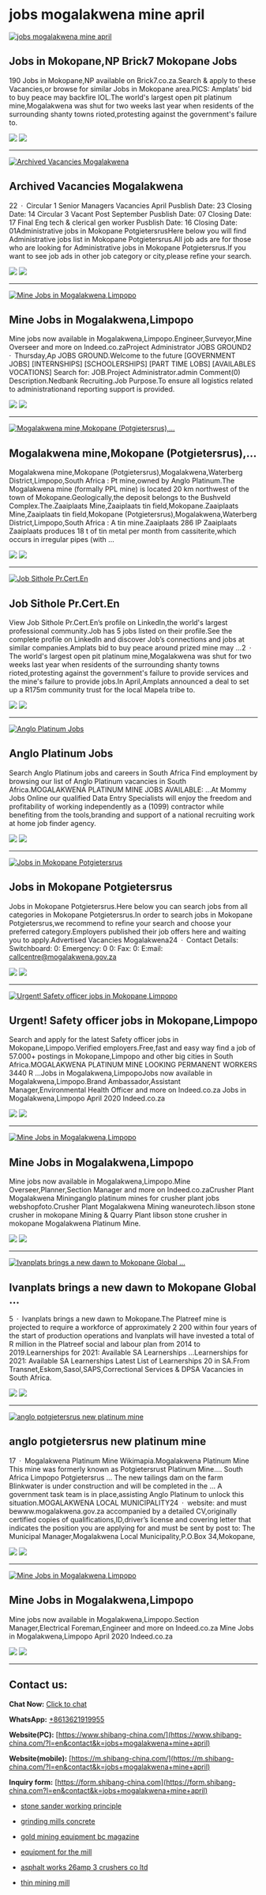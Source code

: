 # jobs mogalakwena mine april

<a href="https://swt.shibang-china.com/?l=en&img&k=jobs+mogalakwena+mine+april" target="_blank">![jobs mogalakwena mine april](http://static.shibang-china.com/all-800x300/211.jpg)</a>

## Jobs in Mokopane,NP Brick7 Mokopane Jobs
190 Jobs in Mokopane,NP available on Brick7.co.za.Search &amp; apply to these Vacancies,or browse for similar Jobs in Mokopane area.PICS: Amplats’ bid to buy peace may backfire IOL.The world's largest open pit platinum mine,Mogalakwena was shut for two weeks last year when residents of the surrounding shanty towns rioted,protesting against the government's failure to.


<a href="https://whatsapp.shibangsoft.com/WhatsApp.php" target="_blank" title="WhatsApp">![](http://static.shibang-china.com/icon/whatsapp.png)</a> <a href="https://swt.shibang-china.com/?l=en&icon&k=jobs+mogalakwena+mine+april" target="_blank">![](http://static.shibang-china.com/icon/chat-en.png)</a>

---

<a href="https://swt.shibang-china.com/?l=en&img&k=jobs+mogalakwena+mine+april" target="_blank">![Archived Vacancies Mogalakwena](http://static.shibang-china.com/all-800x300/1254.jpg)</a>

## Archived Vacancies Mogalakwena
22&ensp;&#0183;&ensp;Circular 1 Senior Managers Vacancies April Pusblish Date: 23 Closing Date: 14 Circular 3 Vacant Post September Pusblish Date: 07 Closing Date: 17 Final Eng tech &amp; clerical gen worker Pusblish Date: 16 Closing Date: 01Administrative jobs in Mokopane PotgietersrusHere below you will find Administrative jobs list in Mokopane Potgietersrus.All job ads are for those who are looking for Administrative jobs in Mokopane Potgietersrus.If you want to see job ads in other job category or city,please refine your search.


<a href="https://whatsapp.shibangsoft.com/WhatsApp.php" target="_blank" title="WhatsApp">![](http://static.shibang-china.com/icon/whatsapp.png)</a> <a href="https://swt.shibang-china.com/?l=en&icon&k=jobs+mogalakwena+mine+april" target="_blank">![](http://static.shibang-china.com/icon/chat-en.png)</a>

---

<a href="https://swt.shibang-china.com/?l=en&img&k=jobs+mogalakwena+mine+april" target="_blank">![Mine Jobs in Mogalakwena,Limpopo](http://static.shibang-china.com/all-800x300/1329.jpg)</a>

## Mine Jobs in Mogalakwena,Limpopo
Mine jobs now available in Mogalakwena,Limpopo.Engineer,Surveyor,Mine Overseer and more on Indeed.co.zaProject Administrator JOBS GROUND2&ensp;&#0183;&ensp;Thursday,Ap JOBS GROUND.Welcome to the future [GOVERNMENT JOBS] [INTERNSHIPS] [SCHOOLERSHIPS] [PART TIME LOBS] [AVAILABLES VOCATIONS] Search for: JOB.Project Administrator.admin Comment(0) Description.Nedbank Recruiting.Job Purpose.To ensure all logistics related to administrationand reporting support is provided.


<a href="https://whatsapp.shibangsoft.com/WhatsApp.php" target="_blank" title="WhatsApp">![](http://static.shibang-china.com/icon/whatsapp.png)</a> <a href="https://swt.shibang-china.com/?l=en&icon&k=jobs+mogalakwena+mine+april" target="_blank">![](http://static.shibang-china.com/icon/chat-en.png)</a>

---

<a href="https://swt.shibang-china.com/?l=en&img&k=jobs+mogalakwena+mine+april" target="_blank">![Mogalakwena mine,Mokopane (Potgietersrus),…](http://static.shibang-china.com/all-800x300/428.jpg)</a>

## Mogalakwena mine,Mokopane (Potgietersrus),…
Mogalakwena mine,Mokopane (Potgietersrus),Mogalakwena,Waterberg District,Limpopo,South Africa : Pt mine,owned by Anglo Platinum.The Mogalakwena mine (formally PPL mine) is located 20 km northwest of the town of Mokopane.Geologically,the deposit belongs to the Bushveld Complex.The.Zaaiplaats Mine,Zaaiplaats tin field,Mokopane.Zaaiplaats Mine,Zaaiplaats tin field,Mokopane (Potgietersrus),Mogalakwena,Waterberg District,Limpopo,South Africa : A tin mine.Zaaiplaats 286 IP Zaaiplaats Zaaiplaats produces 18 t of tin metal per month from cassiterite,which occurs in irregular pipes (with …


<a href="https://whatsapp.shibangsoft.com/WhatsApp.php" target="_blank" title="WhatsApp">![](http://static.shibang-china.com/icon/whatsapp.png)</a> <a href="https://swt.shibang-china.com/?l=en&icon&k=jobs+mogalakwena+mine+april" target="_blank">![](http://static.shibang-china.com/icon/chat-en.png)</a>

---

<a href="https://swt.shibang-china.com/?l=en&img&k=jobs+mogalakwena+mine+april" target="_blank">![Job Sithole Pr.Cert.En](http://static.shibang-china.com/all-800x300/586.jpg)</a>

## Job Sithole Pr.Cert.En
View Job Sithole Pr.Cert.En’s profile on LinkedIn,the world's largest professional community.Job has 5 jobs listed on their profile.See the complete profile on LinkedIn and discover Job’s connections and jobs at similar companies.Amplats bid to buy peace around prized mine may …2&ensp;&#0183;&ensp;The world's largest open pit platinum mine,Mogalakwena was shut for two weeks last year when residents of the surrounding shanty towns rioted,protesting against the government's failure to provide services and the mine's failure to provide jobs.In April,Amplats announced a deal to set up a R175m community trust for the local Mapela tribe to.


<a href="https://whatsapp.shibangsoft.com/WhatsApp.php" target="_blank" title="WhatsApp">![](http://static.shibang-china.com/icon/whatsapp.png)</a> <a href="https://swt.shibang-china.com/?l=en&icon&k=jobs+mogalakwena+mine+april" target="_blank">![](http://static.shibang-china.com/icon/chat-en.png)</a>

---

<a href="https://swt.shibang-china.com/?l=en&img&k=jobs+mogalakwena+mine+april" target="_blank">![Anglo Platinum Jobs](http://static.shibang-china.com/all-800x300/532.jpg)</a>

## Anglo Platinum Jobs
Search Anglo Platinum jobs and careers in South Africa Find employment by browsing our list of Anglo Platinum vacancies in South Africa.MOGALAKWENA PLATINUM MINE JOBS AVAILABLE: …At Mommy Jobs Online our qualified Data Entry Specialists will enjoy the freedom and profitability of working independently as a (1099) contractor while benefiting from the tools,branding and support of a national recruiting work at home job finder agency.


<a href="https://whatsapp.shibangsoft.com/WhatsApp.php" target="_blank" title="WhatsApp">![](http://static.shibang-china.com/icon/whatsapp.png)</a> <a href="https://swt.shibang-china.com/?l=en&icon&k=jobs+mogalakwena+mine+april" target="_blank">![](http://static.shibang-china.com/icon/chat-en.png)</a>

---

<a href="https://swt.shibang-china.com/?l=en&img&k=jobs+mogalakwena+mine+april" target="_blank">![Jobs in Mokopane Potgietersrus](http://static.shibang-china.com/all-800x300/610.jpg)</a>

## Jobs in Mokopane Potgietersrus
Jobs in Mokopane Potgietersrus.Here below you can search jobs from all categories in Mokopane Potgietersrus.In order to search jobs in Mokopane Potgietersrus,we recommend to refine your search and choose your preferred category.Employers published their job offers here and waiting you to apply.Advertised Vacancies Mogalakwena24&ensp;&#0183;&ensp;Contact Details: Switchboard: 0: Emergency: 0 0: Fax: 0: E:mail: callcentre@mogalakwena.gov.za


<a href="https://whatsapp.shibangsoft.com/WhatsApp.php" target="_blank" title="WhatsApp">![](http://static.shibang-china.com/icon/whatsapp.png)</a> <a href="https://swt.shibang-china.com/?l=en&icon&k=jobs+mogalakwena+mine+april" target="_blank">![](http://static.shibang-china.com/icon/chat-en.png)</a>

---

<a href="https://swt.shibang-china.com/?l=en&img&k=jobs+mogalakwena+mine+april" target="_blank">![Urgent! Safety officer jobs in Mokopane,Limpopo](http://static.shibang-china.com/all-800x300/938.jpg)</a>

## Urgent! Safety officer jobs in Mokopane,Limpopo
Search and apply for the latest Safety officer jobs in Mokopane,Limpopo.Verified employers.Free,fast and easy way find a job of 57.000+ postings in Mokopane,Limpopo and other big cities in South Africa.MOGALAKWENA PLATINUM MINE LOOKING PERMANENT WORKERS 3440 R …Jobs in Mogalakwena,LimpopoJobs now available in Mogalakwena,Limpopo.Brand Ambassador,Assistant Manager,Environmental Health Officer and more on Indeed.co.za Jobs in Mogalakwena,Limpopo April 2020 Indeed.co.za


<a href="https://whatsapp.shibangsoft.com/WhatsApp.php" target="_blank" title="WhatsApp">![](http://static.shibang-china.com/icon/whatsapp.png)</a> <a href="https://swt.shibang-china.com/?l=en&icon&k=jobs+mogalakwena+mine+april" target="_blank">![](http://static.shibang-china.com/icon/chat-en.png)</a>

---

<a href="https://swt.shibang-china.com/?l=en&img&k=jobs+mogalakwena+mine+april" target="_blank">![Mine Jobs in Mogalakwena,Limpopo](http://static.shibang-china.com/all-800x300/1198.jpg)</a>

## Mine Jobs in Mogalakwena,Limpopo
Mine jobs now available in Mogalakwena,Limpopo.Mine Overseer,Planner,Section Manager and more on Indeed.co.zaCrusher Plant Mogalakwena Mininganglo platinum mines for crusher plant jobs webshopfoto.Crusher Plant Mogalakwena Mining waneurotech.libson stone crusher in mokopane Mining &amp; Quarry Plant libson stone crusher in mokopane Mogalakwena Platinum Mine.


<a href="https://whatsapp.shibangsoft.com/WhatsApp.php" target="_blank" title="WhatsApp">![](http://static.shibang-china.com/icon/whatsapp.png)</a> <a href="https://swt.shibang-china.com/?l=en&icon&k=jobs+mogalakwena+mine+april" target="_blank">![](http://static.shibang-china.com/icon/chat-en.png)</a>

---

<a href="https://swt.shibang-china.com/?l=en&img&k=jobs+mogalakwena+mine+april" target="_blank">![Ivanplats brings a new dawn to Mokopane Global …](http://static.shibang-china.com/all-800x300/864.jpg)</a>

## Ivanplats brings a new dawn to Mokopane Global …
5&ensp;&#0183;&ensp;Ivanplats brings a new dawn to Mokopane.The Platreef mine is projected to require a workforce of approximately 2 200 within four years of the start of production operations and Ivanplats will have invested a total of R million in the Platreef social and labour plan from 2014 to 2019.Learnerships for 2021: Available SA Learnerships …Learnerships for 2021: Available SA Learnerships Latest List of Learnerships 20 in SA.From Transnet,Eskom,Sasol,SAPS,Correctional Services &amp; DPSA Vacancies in South Africa.


<a href="https://whatsapp.shibangsoft.com/WhatsApp.php" target="_blank" title="WhatsApp">![](http://static.shibang-china.com/icon/whatsapp.png)</a> <a href="https://swt.shibang-china.com/?l=en&icon&k=jobs+mogalakwena+mine+april" target="_blank">![](http://static.shibang-china.com/icon/chat-en.png)</a>

---

<a href="https://swt.shibang-china.com/?l=en&img&k=jobs+mogalakwena+mine+april" target="_blank">![anglo potgietersrus new platinum mine](http://static.shibang-china.com/all-800x300/809.jpg)</a>

## anglo potgietersrus new platinum mine
17&ensp;&#0183;&ensp;Mogalakwena Platinum Mine Wikimapia.Mogalakwena Platinum Mine This mine was formerly known as Potgietersrust Platinum Mine.… South Africa Limpopo Potgietersrus … The new tailings dam on the farm Blinkwater is under construction and will be completed in the … A government task team is in place,assisting Anglo Platinum to unlock this situation.MOGALAKWENA LOCAL MUNICIPALITY24&ensp;&#0183;&ensp;website: and must bewww.mogalakwena.gov.za accompanied by a detailed CV,originally certified copies of qualifications,ID,driver’s license and covering letter that indicates the position you are applying for and must be sent by post to: The Municipal Manager,Mogalakwena Local Municipality,P.O.Box 34,Mokopane,


<a href="https://whatsapp.shibangsoft.com/WhatsApp.php" target="_blank" title="WhatsApp">![](http://static.shibang-china.com/icon/whatsapp.png)</a> <a href="https://swt.shibang-china.com/?l=en&icon&k=jobs+mogalakwena+mine+april" target="_blank">![](http://static.shibang-china.com/icon/chat-en.png)</a>

---

<a href="https://swt.shibang-china.com/?l=en&img&k=jobs+mogalakwena+mine+april" target="_blank">![Mine Jobs in Mogalakwena,Limpopo](http://static.shibang-china.com/all-800x300/397.jpg)</a>

## Mine Jobs in Mogalakwena,Limpopo
Mine jobs now available in Mogalakwena,Limpopo.Section Manager,Electrical Foreman,Engineer and more on Indeed.co.za Mine Jobs in Mogalakwena,Limpopo April 2020 Indeed.co.za

<a href="https://whatsapp.shibangsoft.com/WhatsApp.php" target="_blank" title="WhatsApp">![](http://static.shibang-china.com/icon/whatsapp.png)</a> <a href="https://swt.shibang-china.com/?l=en&icon&k=jobs+mogalakwena+mine+april" target="_blank">![](http://static.shibang-china.com/icon/chat-en.png)</a>

---
## Contact us:

**Chat Now:** [Click to chat](https://swt.shibang-china.com?l=en&contact&k=jobs+mogalakwena+mine+april)

**WhatsApp:**  [+8613621919955](https://whatsapp.shibangsoft.com/WhatsApp.php)

**Website(PC):** [https://www.shibang-china.com/](https://www.shibang-china.com/?l=en&contact&k=jobs+mogalakwena+mine+april)

**Website(mobile):** [https://m.shibang-china.com/](https://m.shibang-china.com/?l=en&contact&k=jobs+mogalakwena+mine+april)

**Inquiry form:** [https://form.shibang-china.com](https://form.shibang-china.com?l=en&contact&k=jobs+mogalakwena+mine+april)

* [stone sander working principle](../149/stone%20sander%20working%20principle.md)

* [grinding mills concrete](../148/grinding%20mills%20concrete.md)

* [gold mining equipment bc magazine](../143/gold%20mining%20equipment%20bc%20magazine.md)

* [equipment for the mill](../148/equipment%20for%20the%20mill.md)

* [asphalt works 26amp 3 crushers co ltd](../142/asphalt%20works%2026amp%203%20crushers%20co%20ltd.md)

* [thin mining mill](../143/thin%20mining%20mill.md)